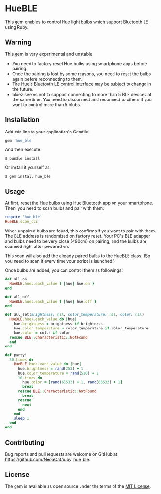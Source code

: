 # HueBLE

This gem enables to control Hue light bulbs which support Bluetooth LE using Ruby.

## Warning

This gem is very experimental and unstable.

- You need to factory reset Hue bulbs using smartphone apps before pairing.
- Once the pairing is lost by some reasons, you need to reset the bulbs again before reconnecting to them.
- The Hue's Bluetooth LE control interface may be subject to change in the future.
- bluez seems not to support connecting to more than 5 BLE devices at the same time. You need to disconnect and reconnect to others if you want to control more than 5 blubs.

## Installation

Add this line to your application's Gemfile:

```ruby
gem 'hue_ble'
```

And then execute:

    $ bundle install

Or install it yourself as:

    $ gem install hue_ble

## Usage

At first, reset the Hue bulbs using Hue Bluetooth app on your smartphone. 
Then, you need to scan bulbs and pair with them:

```ruby
require 'hue_ble'
HueBLE.scan_cli
```

When unpaired bulbs are found, this confirms if you want to pair with them.
The BLE address is randomized on factory reset.
Your PC's BLE adapger and bulbs need to be very close (<90cm) on pairing, and the bulbs are scanned right after powered on.

This scan will also add the already paired bulbs to the HueBLE class. (So you need to scan it every time your script is launched.)

Once bulbs are added, you can control them as followings:

```ruby
def all_on
  HueBLE.hues.each_value { |hue| hue.on }
end

def all_off
  HueBLE.hues.each_value { |hue| hue.off }
end

def all_set(brightness: nil, color_temperature: nil, color: nil)
  HueBLE.hues.each_value do |hue|
    hue.brightness = brightness if brightness
    hue.color_temperature = color_temperature if color_temperature
    hue.color = color if color
  rescue BLE::Characteristic::NotFound
  end
end

def party!
  30.times do
    HueBLE.hues.each_value do |hue|
      hue.brightness = rand(253) + 1
      hue.color_temperature = rand(510) + 1
      10.times do
        hue.color = [rand(65533) + 1, rand(65533) + 1]
        break
      rescue BLE::Characteristic::NotFound
        break
      rescue
        next
      end
    end
    sleep 1
  end
end
```

## Contributing

Bug reports and pull requests are welcome on GitHub at https://github.com/NeoaCat/ruby_hue_ble.

## License

The gem is available as open source under the terms of the [MIT License](https://opensource.org/licenses/MIT).
